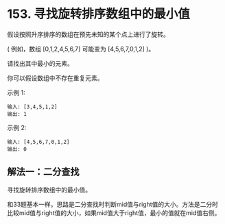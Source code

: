 # 153. 寻找旋转排序数组中的最小值

假设按照升序排序的数组在预先未知的某个点上进行了旋转。

( 例如，数组 [0,1,2,4,5,6,7] 可能变为 [4,5,6,7,0,1,2] )。

请找出其中最小的元素。

你可以假设数组中不存在重复元素。

示例 1:
```
输入: [3,4,5,1,2]
输出: 1
```
示例 2:
```
输入: [4,5,6,7,0,1,2]
输出: 0
```

## 解法一：二分查找

寻找旋转排序数组中的最小值。

和33题基本一样。思路是二分查找时判断mid值与right值的大小。方法是二分时比较mid值与right值的大小，如果mid值大于right值，最小的值就在mid值右侧。